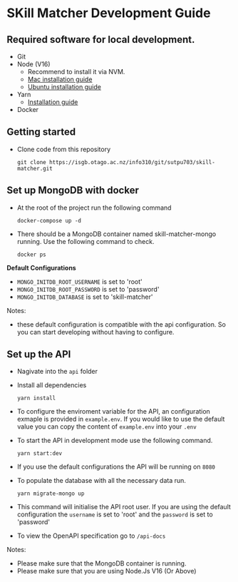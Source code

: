 # SKill Matcher Development Guide

## Required software for local development.
- Git
- Node (V16)
  - Recommend to install it via NVM.
  - [Mac installation guide](https://collabnix.com/how-to-install-and-configure-nvm-on-mac-os/)
  - [Ubuntu installation guide](https://tecadmin.net/how-to-install-nvm-on-ubuntu-20-04/)
- Yarn
  - [Installation guide](https://classic.yarnpkg.com/lang/en/docs/install/#mac-stable)
- Docker

## Getting started 

- Clone code from this repository

	```
	git clone https://isgb.otago.ac.nz/info310/git/sutpu703/skill-matcher.git
	```

## Set up MongoDB with docker
- At the root of the project run the following command
	```{bash}
	docker-compose up -d
	```

- There should be a MongoDB container named skill-matcher-mongo running. Use the following command to check.

	```{bash}
	docker ps
	```

**Default Configurations**
- `MONGO_INITDB_ROOT_USERNAME` is set to 'root'
- `MONGO_INITDB_ROOT_PASSWORD` is set to 'password'
- `MONGO_INITDB_DATABASE` is set to 'skill-matcher'

Notes: 
- these default configuration is compatible with the api configuration. So you can start developing without having to configure. 

## Set up the API

- Nagivate into the `api` folder
- Install all dependencies
	```{bash}
	yarn install
	```
- To configure the enviroment variable for the API, an configuration exmaple is provided in `example.env`. If you would like to use the default value you can copy the content of `example.env` into your `.env`

- To start the API in development mode use the following command.
	
	```{bash}
	yarn start:dev
	```
- If you use the default configurations the API will be running on `8080`

- To populate the database with all the necessary data run.

	```{bash}
	yarn migrate-mongo up
	```
- This command will initialise the API root user. If you are using the default configuration the `username` is set to 'root' and the `password` is set to 'password'

- To view the OpenAPI specification go to `/api-docs`


Notes: 
- Please make sure that the MongoDB container is running.
- Please make sure that you are using Node.Js V16 (Or Above)
